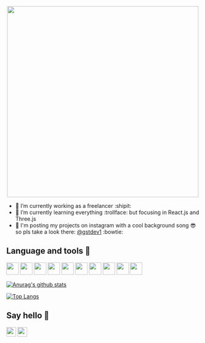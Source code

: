 <div>
  <p align="center">
    <img height="500" src="https://github.com/GustavoSouza12/GustavoSouza12/blob/master/profileGif.gif"/>
  </p>
</div>

- 🌱 I’m currently working as a freelancer :shipit:
-  :running: I’m currently learning everything :trollface: but focusing in React.js and Three.js 
- 👻 I'm posting my projects on instagram with a cool background song 😎 so pls take a look there: <a href="https://www.instagram.com/gstdev1/">@gstdev1</a> :bowtie:

## Language and tools 🔧

<img height="32" width="32" src="https://cdn.jsdelivr.net/npm/simple-icons@v3/icons/html5.svg" />  <img height="32" width="32" src="https://cdn.jsdelivr.net/npm/simple-icons@v3/icons/css3.svg" />  <img height="32" width="32" src="https://cdn.jsdelivr.net/npm/simple-icons@v3/icons/javascript.svg" />  <img height="32" width="32" src="https://cdn.jsdelivr.net/npm/simple-icons@v3/icons/react.svg" />  <img height="32" width="32" src="https://cdn.jsdelivr.net/npm/simple-icons@v3/icons/sass.svg" />  <img height="32" width="32" src="https://cdn.jsdelivr.net/npm/simple-icons@v3/icons/git.svg" />  <img height="32" width="32" src="https://cdn.jsdelivr.net/npm/simple-icons@v3/icons/github.svg" />  <img height="32" width="32" src="https://cdn.jsdelivr.net/npm/simple-icons@v3/icons/npm.svg" />  <img height="32" width="32" src="https://cdn.jsdelivr.net/npm/simple-icons@v3/icons/bootstrap.svg" />  <img height="32" width="32" src="https://cdn.jsdelivr.net/npm/simple-icons@v3/icons/jquery.svg" />   

[![Anurag's github stats ](https://github-readme-stats.vercel.app/api?username=gustavosouza12&theme=radical)](https://github.com/gustavosouza12/github-readme-stats)

[![Top Langs](https://github-readme-stats.vercel.app/api/top-langs/?username=GustavoSouza12&layout=compact)](https://github.com/GustavoSouza12/github-readme-stats)

## Say hello 👋

<p>
<a href=https://www.linkedin.com/in/gustavo-souza-4382041a2/"><img src="https://img.shields.io/badge/linkedin-%230077B5.svg?&style=for-the-badge&logo=linkedin&logoColor=white" height=25></a> 
<a href="https://www.instagram.com/gstdev1/"><img src="https://img.shields.io/badge/instagram-%23E4405F.svg?&style=for-the-badge&logo=instagram&logoColor=white" height=25></a>
</p>

<!--
**GustavoSouza12/GustavoSouza12** is a ✨ _special_ ✨ repository because its `README.md` (this file) appears on your GitHub profile.

Here are some ideas to get you started:


- 🌱 I’m currently learning React.js
- 👯 I’m looking to collaborate on some job
- 🤔 I’m looking for help with 
- 💬 Ask me about ...
- 📫 How to reach me: ...
- 😄 Pronouns: ...
- ⚡ Fun fact: ...
-->
